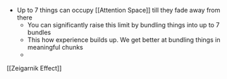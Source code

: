 - Up to 7 things can occupy [[Attention Space]]  till they fade away from there
	- You can significantly raise this limit by bundling things into up to 7 bundles
	- This how experience builds up. We get better at bundling things in meaningful chunks
	- 
[[Zeigarnik Effect]]
